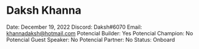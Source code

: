 # Daksh Khanna

Date: December 19, 2022
Discord: Daksh#6070
Email: khannadaksh@hotmail.com
Potencial Builder: Yes
Potencial Champion: No
Potencial Guest Speaker: No
Potencial Partner: No
Status: Onboard